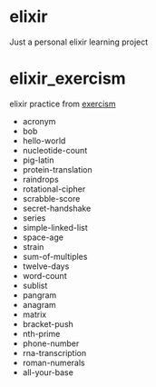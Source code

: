 # elixir
Just a personal elixir learning project

# elixir_exercism
elixir practice from [exercism](http://exercism.io/)

- acronym
- bob
- hello-world
- nucleotide-count
- pig-latin
- protein-translation
- raindrops
- rotational-cipher
- scrabble-score
- secret-handshake
- series
- simple-linked-list
- space-age
- strain
- sum-of-multiples
- twelve-days
- word-count
- sublist
- pangram
- anagram
- matrix
- bracket-push
- nth-prime
- phone-number
- rna-transcription
- roman-numerals
- all-your-base
